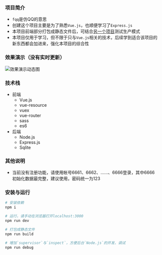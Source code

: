 ### 项目简介

* `fqq`是仿QQ的意思
* 创建这个项目主要是为了熟悉`Vue.js`，也顺便学习了`Express.js`
* 本项目前端部分打包成静态文件后，可结合[另一个项目](https://github.com/wscj/fqq-backend)测试生产模式
* 本项目仅用于学习，但不限于只与`Vue.js`相关的技术，后续学到适合该项目的新东西都会加进来，强化本项目的综合性

### 效果演示（没有实时更新）
![效果演示动态图](https://wscj.github.io/files/fqq.gif)

### 技术栈

* 前端
	* Vue.js
	* vue-resource
	* vuex
	* vue-router
	* sass
	* es6
* 后端
	* Node.js
	* Express.js
	* Sqlite

### 其他说明
* 当前没有注册功能，请使用帐号6661、6662、……、6666登录，其中6666初始化数据最完整，建议使用，密码统一为123

### 安装与运行

``` bash
# 安装依赖
npm i

# 运行，请手动在浏览器打开localhost:3000
npm run dev

# 打包成静态文件
npm run build

# 增加`supervisor`与`inspect`，方便后台`Node.js`的开发、调试
npm run debug
```
